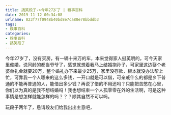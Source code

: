 ```yaml
---
title: 搞笑段子->今年27岁了 | 糗事百科
date: 2019-11-12 00:34:08
urlname: 023f77f0948b40bd8e7ca80e78bbddb3
tags: 
- 糗事百科
categories:
- 糗事百科
- 搞笑段子
---
```

今年27岁了，没有买房，有一辆十来万的车，本来觉得家人挺英明的，可今天家里催婚，说同龄的都当爷爷了，感觉就想着我马上结婚抱孙子，可家里这边娶个老婆单礼金就要20万，整个婚礼办下来最少25万，家里没存款，根本就没办法帮上忙，可靠我一个人哪来的这么多钱，一开口就是可以借，可亲戚什么的都是乡下普通的不能再普通的人，能借出多少钱？再说了借的不用还吗？只能把苦憋在心里，你们以为真的是我不想结婚吗！我也想结束一个人孤零零在外的生活啊，可是这种事情是想怎样就能怎样的吗？？？顺其自然不可以吗。

玩段子两年了，恳请段友们给我出出主意吧，


